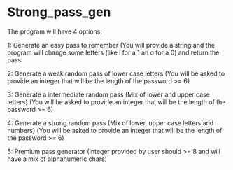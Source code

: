 # Strong_pass_gen
The program will have 4 options:

1: Generate an easy pass to remember (You will provide a string and the program will change some letters (like i for a 1 an o for a 0) and return the pass.

2: Generate a weak random pass of lower case letters (You will be asked to provide an integer that will be the length of the password >= 6)

3: Generate a intermediate random pass (Mix of lower and upper case letters) (You will be asked to provide an integer that will be the length of the password >= 6)

4: Generate a strong random pass (Mix of lower, upper case letters and numbers) (You will be asked to provide an integer that will be the length of the password >= 6)

5: Premium pass generator (Integer provided by user should >= 8 and will have a mix of alphanumeric chars)
